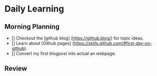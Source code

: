 # Daily Learning

## Morning Planning

- [] Checkout the [github blog] (https://github.blog/) for topic ideas.
- [] Learn about [Github pages] (https://skills.github.com/#first-day-on-github).
- [] Convert my first blogpost into actual an webpage.
## Review
